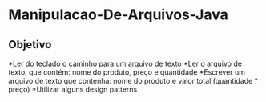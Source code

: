 # Manipulacao-De-Arquivos-Java

## Objetivo
*Ler do teclado o caminho para um arquivo de texto
*Ler o arquivo de texto, que contém: nome do produto, preço e quantidade
*Escrever um arquivo de texto que contenha: nome do produto e valor total (quantidade * preço)
*Utilizar alguns design patterns 
